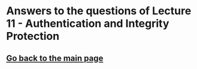 # Answers to the questions of Lecture 11 - Authentication and Integrity Protection

## [Go back to the main page](../Possible_Questions.md)